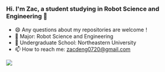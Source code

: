 ### Hi. I'm Zac, a student studying in Robot Science and Engineering 👋

- 😄 Any questions about my repositories are welcome！
- 🌱 Major: Robot Science and Engineering
- 🏫 Undergraduate School: Northeastern University
- 📫 How to reach me: zacdeng0720@gmail.com

![](https://i.loli.net/2020/07/14/n6lhLc5WiSRvEgI.gif)
